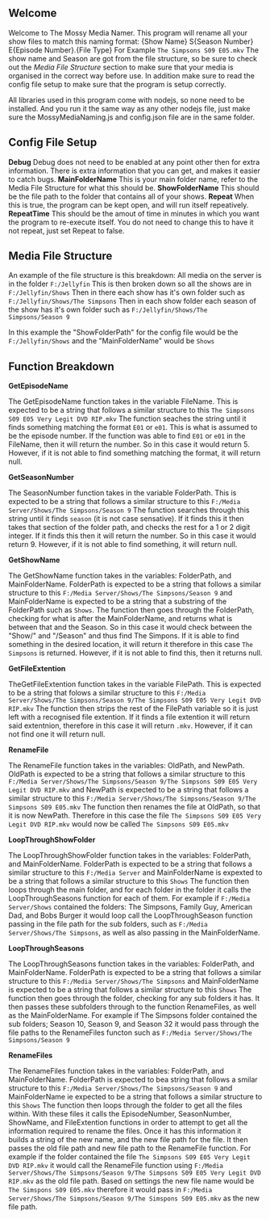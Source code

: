 ## Welcome
Welcome to The Mossy Media Namer. This program will rename all your show files to match this naming format:
{Show Name} S{Season Number} E{Episode Number}.{File Type}
For Example `The Simpsons S09 E05.mkv`
The show name and Season are got from the file structure, so be sure to check out the *Media File Structure* section to make sure that your media is organised in the correct way before use. In addition make sure to read the config file setup to make sure that the program is setup correctly.

All libraries used in this program come with nodejs, so none need to be installed. And you run it the same way as any other nodejs file, just make sure the MossyMediaNaming.js and config.json file are in the same folder.

## Config File Setup
**Debug**
Debug does not need to be enabled at any point other then for extra information. There is extra information that you can get, and makes it easier to catch bugs.
**MainFolderName**
This is your main folder name, refer to the Media File Structure for what this should be.
**ShowFolderName**
This should be the file path to the folder that contains all of your shows.
**Repeat**
When this is true, the program can be kept open, and will run itself repeatively.
**RepeatTime**
This should be the amout of time in minutes in which you want the program to re-execute itself. You do not need to change this to have it not repeat, just set Repeat to false.

## Media File Structure
An example of the file structure is this breakdown:
All media on the server is in the folder
`F:/Jellyfin`
This is then broken down so all the shows are in `F:/Jellyfin/Shows`
Then in there each show has it's own folder such as `F:/Jellyfin/Shows/The Simpsons`
Then in each show folder each season of the show has it's own folder such as
 `F:/Jellyfin/Shows/The Simpsons/Season 9`

In this example the "ShowFolderPath" for the config file would be the `F:/Jellyfin/Shows` and the "MainFolderName" would be `Shows`

## Function Breakdown
**GetEpisodeName**

The GetEpisodeName function takes in the variable FileName. This is expected to be a string that follows a similar structure to this `The Simpsons S09 E05 Very Legit DVD RIP.mkv`
The function seaches the string until it finds something matching the format `E01` or `e01`. This is what is assumed to be the episode number.
If the function was able to find `E01` or `e01` in the FileName, then it will return the number. So in this case it would return 5.
However, if it is not able to find something matching the format, it will return null.

**GetSeasonNumber**

The SeasonNumber function takes in the variable FolderPath. This is expected to be a string that follows a similar structure to this `F:/Media Server/Shows/The Simpsons/Season 9`
The function searches through this string until it finds `season` (it is not case sensative). If it finds this it then takes that section of the folder path, and checks the rest for a 1 or 2 digit integer. If it finds this then it will return the number. So in this case it would return 9.
However, if it is not able to find something, it will return null.

**GetShowName**

The GetShowName function takes in the variables: FolderPath, and MainFolderName. FolderPath is expected to be a string that follows a similar structure to this `F:/Media Server/Shows/The Simpsons/Season 9` and MainFolderName is expected to be a string that a substring of the FolderPath such as `Shows`.
The function then goes through the FolderPath, checking for what is after the MainFolderName, and returns what is between that and the Season. So in this case it would check between the "Show/" and "/Season" and thus find The Simpons.
If it is able to find something in the desired location, it will return it therefore in this case `The Simpsons` is returned. However, if it is not able to find this, then it returns null.

**GetFileExtention**

TheGetFileExtention function takes in the variable FilePath. This is expected to be a string that folows a similar structure to this `F:/Media Server/Shows/The Simpsons/Season 9/The Simpsons S09 E05 Very Legit DVD RIP.mkv`
The function then strips the rest of the FilePath variable so it is just left with a recognised file extention. If it finds a file extention it will return said extentnion, therefore in this case it will return `.mkv`. However, if it can not find one it will return null.

**RenameFile**

The RenameFile function takes in the variables: OldPath, and NewPath. OldPath is expected to be a string that follows a similar structure to this `F:/Media Server/Shows/The Simpsons/Season 9/The Simpsons S09 E05 Very Legit DVD RIP.mkv` and NewPath is expected to be a string that follows a similar structure to this `F:/Media Server/Shows/The Simpsons/Season 9/The Simpsons S09 E05.mkv`
The function then renames the file at OldPath, so that it is now NewPath. Therefore in this case the file `The Simpsons S09 E05 Very Legit DVD RIP.mkv` would now be called `The Simpsons S09 E05.mkv`

**LoopThroughShowFolder**

The LoopThroughShowFolder function takes in the variables: FolderPath, and MainFolderName. FolderPath is expected to be a string that follows a similar structure to this `F:/Media Server` and MainFolderName is expexted to be a string that follows a similar structure to this `Shows`
The function then loops through the main folder, and for each folder in the folder it calls the LoopThroughSeasons function for each of them.
For example if `F:/Media Server/Shows` contained the folders: The Simpsons, Family Guy, American Dad, and Bobs Burger it would loop call the LoopThroughSeason function passing in the file path for the sub folders, such as `F:/Media Server/Shows/The Simpsons`, as well as also passing in the MainFolderName.

**LoopThroughSeasons**

The LoopThroughSeasons function takes in the variables: FolderPath, and MainFolderName. FolderPath is expected to be a string that follows a similar structure to this `F:/Media Server/Shows/The Simpsons` and MainFolderName is expected to be a string that follows a similar structure to this `Shows`
The function then goes through the folder, checking for any sub folders it has. It then passes these subfolders through to the function RenameFiles, as well as the MainFolderName. For example if The Simpsons folder contained the sub folders; Season 10, Season 9, and Season 32 it would pass through the file paths to the RenameFiles functon such as `F:/Media Server/Shows/The Simpsons/Season 9`

**RenameFiles**

The RenameFiles function takes in the variables: FolderPath, and MainFolderName. FolderPath is expected to bea string that follows a smilar structure to this `F:/Media Server/Shows/The Simpsons/Season 9` and MainFolderName ie expected to be a string that follows a similar structure to this `Shows`
The function then loops through the folder to get all the files within. With these files it calls the EpisodeNumber, SeasonNumber, ShowName, and FileExtention functions in order to attempt to get all the information required to rename the files. Once it has this information it builds a string of the new name, and the new file path for the file. It then passes the old file path and new file path to the RenameFile function. For example if the folder contained the file `The Simpsons S09 E05 Very Legit DVD RIP.mkv` it would call the RenameFile function using `F:/Media Server/Shows/The Simpsons/Season 9/The Simpsons S09 E05 Very Legit DVD RIP.mkv` as the old file path. Based on settings the new file name would be `The Simspons S09 E05.mkv` therefore it would pass in `F:/Media Server/Shows/The Simpsons/Season 9/The Simspons S09 E05.mkv` as the new file path.
